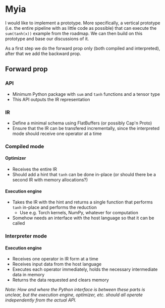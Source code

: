# Myia

I would like to implement a prototype. More specifically, a vertical prototype (i.e. the entire pipeline with as little code as possible) that can execute the `sum(tanh(x))` example from the roadmap. We can then build on this prototype and base our discussions of it.

As a first step we do the forward prop only (both compiled and interpreted), after that we add the backward prop.

## Forward prop

### API

* Minimum Python package with `sum` and `tanh` functions and a tensor type
* This API outputs the IR representation

### IR

* Define a minimal schema using FlatBuffers (or possibly Cap'n Proto)
* Ensure that the IR can be transfered incrementally, since the interpreted mode should receive one operator at a time

### Compiled mode

#### Optimizer

* Receives the entire IR
* Should add a hint that `tanh` can be done in-place (or should there be a second IR with memory allocations?)

#### Execution engine

* Takes the IR with the hint and returns a single function that performs `tanh` in-place and performs the reduction
  * Use e.g. Torch kernels, NumPy, whatever for computation
* Somehow needs an interface with the host language so that it can be called

### Interpreter mode

#### Execution engine

* Receives one operator in IR form at a time
* Receives input data from the host language
* Executes each operator immediately, holds the necessary intermediate data in memory
* Returns the data requested and clears memory

*Note: How and where the Python interface is between these parts is unclear, but the execution engine, optimizer, etc. should all operate independently from the actual API.*
